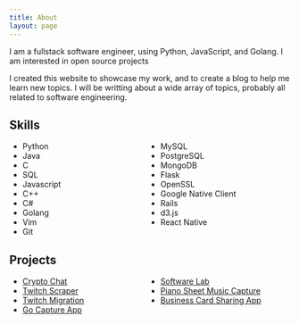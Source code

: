 ```yaml
---
title: About
layout: page
---
```


<p>I am a fullstack software engineer, using Python, JavaScript, and Golang. I am interested in open source projects
</p>

<p>I created this website to showcase my work, and to create a blog to help me learn new topics. I will be writting
about a wide array of topics, probably all related to software engineering.</p>

<h2>Skills</h2>

<ul class="skill-list" style="column-count: 2;">
    <li>Python</li>
    <li>Java</li>
    <li>C</li>
    <li>SQL</li>
    <li>Javascript</li>
    <li>C++</li>
    <li>C#</li>
    <li>Golang</li>
    <li>Vim</li>
    <li>Git</li>
    <li>MySQL</li>
    <li>PostgreSQL</li>
    <li>MongoDB</li>
    <li>Flask</li>
    <li>OpenSSL</li>
    <li>Google Native Client</li>
    <li>Rails</li>
    <li>d3.js</li>
    <li>React Native</li>
</ul>

<h2>Projects</h2>

<ul class="project-list" style="column-count: 2;">
	<li><a href="https://github.com/mroseman95/crypto-plugin">Crypto Chat</a></li>
	<li><a href="https://github.com/mroseman95/twitch-meme-scraper">Twitch Scraper</a></li>
	<li><a href="https://github.com/mroseman95/twitch-migration-tracker">Twitch Migration</a></li>
	<li><a href="https://github.com/mroseman95/go-capture-app">Go Capture App</a></li>
	<li><a href="https://github.com/stohio/software-lab">Software Lab</a></li>
	<li><a href="https://github.com/mroseman95/go-go-piano">Piano Sheet Music Capture</a></li>
	<li><a href="https://github.com/stohio/gogonetwork">Business Card Sharing App</a></li>
</ul>
